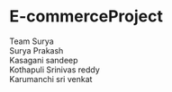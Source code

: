 # E-commerceProject
Team Surya
<br>
Surya Prakash
<br>
Kasagani sandeep
<br>
Kothapuli Srinivas reddy
<br>
Karumanchi sri venkat
